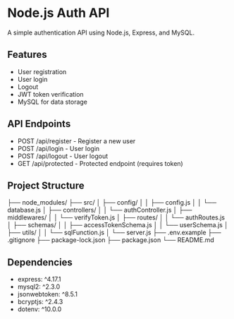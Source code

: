 # Node.js Auth API

A simple authentication API using Node.js, Express, and MySQL.

## Features

- User registration
- User login
- Logout
- JWT token verification
- MySQL for data storage

## API Endpoints

- POST /api/register - Register a new user
- POST /api/login - User login
- POST /api/logout - User logout
- GET /api/protected - Protected endpoint (requires token)

## Project Structure

├── node_modules/
├── src/
│   ├── config/
│   │   ├── config.js
│   │   └── database.js
│   ├── controllers/
│   │   └── authController.js
│   ├── middlewares/
│   │   └── verifyToken.js
│   ├── routes/
│   │   └── authRoutes.js
│   ├── schemas/
│   │   ├── accessTokenSchema.js
│   │   └── userSchema.js
│   ├── utils/
│   │   └── sqlFunction.js
│   └── server.js
├── .env.example
├── .gitignore
├── package-lock.json
├── package.json
└── README.md

## Dependencies

- express: ^4.17.1
- mysql2: ^2.3.0
- jsonwebtoken: ^8.5.1
- bcryptjs: ^2.4.3
- dotenv: ^10.0.0
